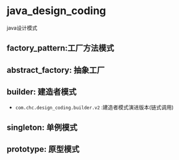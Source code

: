 # java_design_coding
java设计模式

## factory_pattern:工厂方法模式

## abstract_factory: 抽象工厂

## builder: 建造者模式
* `com.chc.design_coding.builder.v2` :建造者模式演进版本(链式调用)

## singleton: 单例模式

## prototype: 原型模式